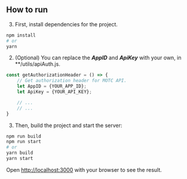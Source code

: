 ## How to run

3. First, install dependencies for the project.
```bash
npm install
# or
yarn
```

2. (Optional) You can replace the ***AppID*** and ***ApiKey*** with your own, in **/utils/apiAuth.js.
```javascript
const getAuthorizationHeader = () => {
    // Get authorization header for MOTC API. 
    let AppID = {YOUR_APP_ID};
    let ApiKey = {YOUR_API_KEY};

    // ...
    // ...
}
```

3. Then, build the project and start the server:

```bash
npm run build
npm run start
# or
yarn build
yarn start
```

Open [http://localhost:3000](http://localhost:3000) with your browser to see the result.
